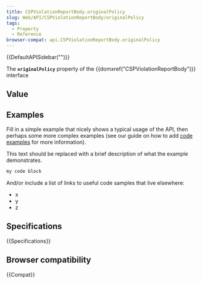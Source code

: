 ```yaml
---
title: CSPViolationReportBody.originalPolicy
slug: Web/API/CSPViolationReportBody/originalPolicy
tags:
  - Property
  - Reference
browser-compat: api.CSPViolationReportBody.originalPolicy
---
```

{{DefaultAPISidebar("")}}

The **`originalPolicy`** property of the {{domxref("CSPViolationReportBody")}} interface 

## Value



## Examples

Fill in a simple example that nicely shows a typical usage of the API, then perhaps some more complex examples (see our guide on how to add [code examples](/en-US/docs/MDN/Contribute/Structures/Code_examples) for more information).

This text should be replaced with a brief description of what the example demonstrates.

```js
my code block
```

And/or include a list of links to useful code samples that live elsewhere:

*   x
*   y
*   z

## Specifications

{{Specifications}}

## Browser compatibility

{{Compat}}



